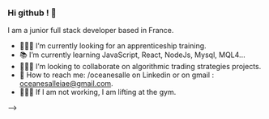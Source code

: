 ### Hi github ! 💜

I am a junior full stack developer based in France. 

- 👩🏽‍💻 I’m currently looking for an apprenticeship training.
- 📚 I’m currently learning JavaScript, React, NodeJs, Mysql, MQL4...  
- 👩‍👦‍👦 I’m looking to collaborate on algorithmic trading strategies projects. 
- 📩 How to reach me: /oceanesalle on Linkedin or on gmail : oceanesalleiae@gmail.com.
- 🏋🏽‍♀️ If I am not working, I am lifting at the gym. 


-->
